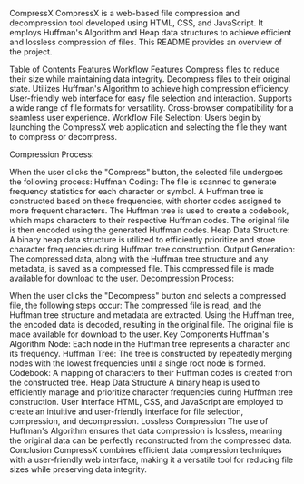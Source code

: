 CompressX
CompressX is a web-based file compression and decompression tool developed using HTML, CSS, and JavaScript. It employs Huffman's Algorithm and Heap data structures to achieve efficient and lossless compression of files. This README provides an overview of the project.

Table of Contents
Features
Workflow
Features
Compress files to reduce their size while maintaining data integrity.
Decompress files to their original state.
Utilizes Huffman's Algorithm to achieve high compression efficiency.
User-friendly web interface for easy file selection and interaction.
Supports a wide range of file formats for versatility.
Cross-browser compatibility for a seamless user experience.
Workflow
File Selection: Users begin by launching the CompressX web application and selecting the file they want to compress or decompress.

Compression Process:

When the user clicks the "Compress" button, the selected file undergoes the following process:
Huffman Coding:
The file is scanned to generate frequency statistics for each character or symbol.
A Huffman tree is constructed based on these frequencies, with shorter codes assigned to more frequent characters.
The Huffman tree is used to create a codebook, which maps characters to their respective Huffman codes.
The original file is then encoded using the generated Huffman codes.
Heap Data Structure:
A binary heap data structure is utilized to efficiently prioritize and store character frequencies during Huffman tree construction.
Output Generation:
The compressed data, along with the Huffman tree structure and any metadata, is saved as a compressed file.
This compressed file is made available for download to the user.
Decompression Process:

When the user clicks the "Decompress" button and selects a compressed file, the following steps occur:
The compressed file is read, and the Huffman tree structure and metadata are extracted.
Using the Huffman tree, the encoded data is decoded, resulting in the original file.
The original file is made available for download to the user.
Key Components
Huffman's Algorithm
Node: Each node in the Huffman tree represents a character and its frequency.
Huffman Tree: The tree is constructed by repeatedly merging nodes with the lowest frequencies until a single root node is formed.
Codebook: A mapping of characters to their Huffman codes is created from the constructed tree.
Heap Data Structure
A binary heap is used to efficiently manage and prioritize character frequencies during Huffman tree construction.
User Interface
HTML, CSS, and JavaScript are employed to create an intuitive and user-friendly interface for file selection, compression, and decompression.
Lossless Compression
The use of Huffman's Algorithm ensures that data compression is lossless, meaning the original data can be perfectly reconstructed from the compressed data.
Conclusion
CompressX combines efficient data compression techniques with a user-friendly web interface, making it a versatile tool for reducing file sizes while preserving data integrity.
